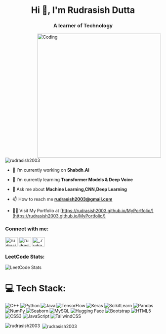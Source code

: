 <h1 align="center">Hi 👋, I'm Rudrasish Dutta</h1>
<h3 align="center">A learner of Technology</h3>
<img align="right" alt="Coding" width="400" src="https://i0.wp.com/www.sciencenews.org/wp-content/uploads/2023/04/040823_chatgpt_feat.gif">


<p align="left"> <img src="https://komarev.com/ghpvc/?username=rudrasish2003&label=Profile%20views&color=0e75b6&style=flat" alt="rudrasish2003" /> </p>

- 🔭 I’m currently working on **Shabdh.Ai**

- 🌱 I’m currently learning **Transformer Models & Deep Voice**

- 💬 Ask me about **Machine Learning,CNN,Deep Learning**

- 📫 How to reach me **rudrasish2003@gmail.com**

- 👨‍💻 Visit My Portfolio at [https://rudrasish2003.github.io/MyPortfolio/](https://rudrasish2003.github.io/MyPortfolio/)


<h3 align="left">Connect with me:</h3>
<p align="left">
<a href="https://linkedin.com/in/rudrasish-dutta-9b9078282" target="blank"><img align="center" src="https://raw.githubusercontent.com/rahuldkjain/github-profile-readme-generator/master/src/images/icons/Social/linked-in-alt.svg" alt="rudrasish dutta" height="30" width="40" /></a>
<a href="https://kaggle.com/rudrasishdutta" target="blank"><img align="center" src="https://raw.githubusercontent.com/rahuldkjain/github-profile-readme-generator/master/src/images/icons/Social/kaggle.svg" alt="rudrasishdutta" height="30" width="40" /></a>
<a href="https://instagram.com/_.rudrasheeeesh._" target="blank"><img align="center" src="https://raw.githubusercontent.com/rahuldkjain/github-profile-readme-generator/master/src/images/icons/Social/instagram.svg" alt="_.rudrasheeeesh._" height="30" width="40" /></a>
</p>
<h3 align="left">LeetCode Stats:</h3> 
<p align="left"> 
  <img src="https://leetcard.jacoblin.cool/rudrasish_2003?ext=heatmap" alt="LeetCode Stats"> 
</p> 

# 💻 Tech Stack:

![C++](https://img.shields.io/badge/C++-%2300599C.svg?style=for-the-badge&logo=c%2B%2B&logoColor=white)
![Python](https://img.shields.io/badge/python-3670A0?style=for-the-badge&logo=python&logoColor=ffdd54)
![Java](https://img.shields.io/badge/Java-%23ED8B00.svg?style=for-the-badge&logo=java&logoColor=white)
![TensorFlow](https://img.shields.io/badge/TensorFlow-%23FF6F00.svg?style=for-the-badge&logo=TensorFlow&logoColor=white)
![Keras](https://img.shields.io/badge/Keras-D00000?style=for-the-badge&logo=keras&logoColor=white)
![ScikitLearn](https://img.shields.io/badge/ScikitLearn-%23F7931E.svg?style=for-the-badge&logo=scikit-learn&logoColor=white)
![Pandas](https://img.shields.io/badge/pandas-%23150458.svg?style=for-the-badge&logo=pandas&logoColor=white)
![NumPy](https://img.shields.io/badge/numpy-%23013243.svg?style=for-the-badge&logo=numpy&logoColor=white)
![Seaborn](https://img.shields.io/badge/Seaborn-0066cc?style=for-the-badge&logoColor=white)
![MySQL](https://img.shields.io/badge/mysql-%2300f.svg?style=for-the-badge&logo=mysql&logoColor=white)
![Hugging Face](https://img.shields.io/badge/HuggingFace-%23FF6F00.svg?style=for-the-badge&logo=huggingface&logoColor=white)
![Bootstrap](https://img.shields.io/badge/bootstrap-%23563D7C.svg?style=for-the-badge&logo=bootstrap&logoColor=white)
![HTML5](https://img.shields.io/badge/html5-%23E34F26.svg?style=for-the-badge&logo=html5&logoColor=white)
![CSS3](https://img.shields.io/badge/css3-%231572B6.svg?style=for-the-badge&logo=css3&logoColor=white)
![JavaScript](https://img.shields.io/badge/javascript-%23323330.svg?style=for-the-badge&logo=javascript&logoColor=%23F7DF1E)
![TailwindCSS](https://img.shields.io/badge/tailwindcss-%2338B2AC.svg?style=for-the-badge&logo=tailwind-css&logoColor=white)

 

<p><img align="left" src="https://github-readme-stats.vercel.app/api/top-langs?username=rudrasish2003&show_icons=true&locale=en&layout=compact" alt="rudrasish2003" /></p>

<p>&nbsp;<img align="center" src="https://github-readme-stats.vercel.app/api?username=rudrasish2003&show_icons=true&locale=en" alt="rudrasish2003" /></p>

